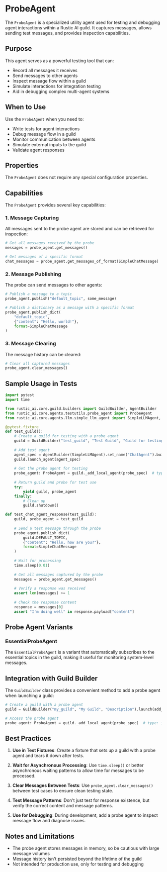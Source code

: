 # ProbeAgent

The `ProbeAgent` is a specialized utility agent used for testing and debugging agent interactions within a Rustic AI guild. It captures messages, allows sending test messages, and provides inspection capabilities.

## Purpose

This agent serves as a powerful testing tool that can:
- Record all messages it receives
- Send messages to other agents
- Inspect message flow within a guild
- Simulate interactions for integration testing
- Aid in debugging complex multi-agent systems

## When to Use

Use the `ProbeAgent` when you need to:

- Write tests for agent interactions
- Debug message flow in a guild
- Monitor communication between agents
- Simulate external inputs to the guild
- Validate agent responses

## Properties

The `ProbeAgent` does not require any special configuration properties.

## Capabilities

The `ProbeAgent` provides several key capabilities:

### 1. Message Capturing

All messages sent to the probe agent are stored and can be retrieved for inspection:

```python
# Get all messages received by the probe
messages = probe_agent.get_messages()

# Get messages of a specific format
chat_messages = probe_agent.get_messages_of_format(SimpleChatMessage)
```

### 2. Message Publishing

The probe can send messages to other agents:

```python
# Publish a message to a topic
probe_agent.publish("default_topic", some_message)

# Publish a dictionary as a message with a specific format
probe_agent.publish_dict(
    "default_topic",
    {"content": "Hello, world!"},
    format=SimpleChatMessage
)
```

### 3. Message Clearing

The message history can be cleared:

```python
# Clear all captured messages
probe_agent.clear_messages()
```

## Sample Usage in Tests

```python
import pytest
import time

from rustic_ai.core.guild.builders import GuildBuilder, AgentBuilder
from rustic_ai.core.agents.testutils.probe_agent import ProbeAgent
from rustic_ai.core.agents.llm.simple_llm_agent import SimpleLLMAgent, SimpleChatMessage

@pytest.fixture
def test_guild():
    # Create a guild for testing with a probe agent
    guild = GuildBuilder("test_guild", "Test Guild", "Guild for testing").launch(add_probe=True)
    
    # Add test agent
    agent_spec = AgentBuilder(SimpleLLMAgent).set_name("ChatAgent").build_spec()
    guild.launch_agent(agent_spec)
    
    # Get the probe agent for testing
    probe_agent: ProbeAgent = guild._add_local_agent(probe_spec)  # type: ignore
    
    # Return guild and probe for test use
    try:
        yield guild, probe_agent
    finally:
        # Clean up
        guild.shutdown()

def test_chat_agent_response(test_guild):
    guild, probe_agent = test_guild
    
    # Send a test message through the probe
    probe_agent.publish_dict(
        guild.DEFAULT_TOPIC,
        {"content": "Hello, how are you?"},
        format=SimpleChatMessage
    )
    
    # Wait for processing
    time.sleep(0.01)
    
    # Get all messages captured by the probe
    messages = probe_agent.get_messages()
    
    # Verify a response was received
    assert len(messages) >= 1
    
    # Check the response content
    response = messages[0]
    assert "I'm doing well" in response.payload["content"]
```

## Probe Agent Variants

### EssentialProbeAgent

The `EssentialProbeAgent` is a variant that automatically subscribes to the essential topics in the guild, making it useful for monitoring system-level messages.

## Integration with Guild Builder

The `GuildBuilder` class provides a convenient method to add a probe agent when launching a guild:

```python
# Create a guild with a probe agent
guild = GuildBuilder("my_guild", "My Guild", "Description").launch(add_probe=True)

# Access the probe agent
probe_agent: ProbeAgent = guild._add_local_agent(probe_spec)  # type: ignore
```

## Best Practices

1. **Use in Test Fixtures**: Create a fixture that sets up a guild with a probe agent and tears it down after tests.

2. **Wait for Asynchronous Processing**: Use `time.sleep()` or better asynchronous waiting patterns to allow time for messages to be processed.

3. **Clear Messages Between Tests**: Use `probe_agent.clear_messages()` between test cases to ensure clean testing state.

4. **Test Message Patterns**: Don't just test for response existence, but verify the correct content and message patterns.

5. **Use for Debugging**: During development, add a probe agent to inspect message flow and diagnose issues.

## Notes and Limitations

- The probe agent stores messages in memory, so be cautious with large message volumes
- Message history isn't persisted beyond the lifetime of the guild
- Not intended for production use, only for testing and debugging 